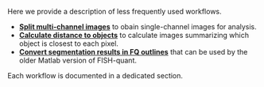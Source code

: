 
Here we provide a description of less frequently used workflows.  

* [**Split multi-channel images**](workflows-fiji-split-channels.md) to obain single-channel images for analysis.
* [**Calculate distance to objects**](workflows-distance-objects.md) to calculate images summarizing which object is closest to each pixel.
* [**Convert segmentation results in FQ outlines**](workflows-create-fq-outlines.md) that can be used by the older Matlab version of FISH-quant.

Each workflow is documented in a dedicated section.